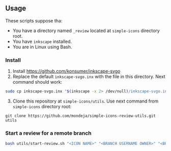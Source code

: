 ## Usage

These scripts suppose tha:

- You have a directory named `_review` located at `simple-icons` directory root.
- You have `inkscape` installed.
- You are in Linux using Bash.

### Install

1. Install https://github.com/konsumer/inkscape-svgo
2. Replace the default `inkscape-svgo.inx` with the file in this directory.
 Next command should work:

```bash
sudo cp inkscape-svgo.inx "$(inkscape -x 2> /dev/null)/inkscape-svgo.inx"
```
3. Clone this repository at `simple-icons/utils`. Use next command from
 `simple-icons` directory root:
```
git clone https://github.com/mondeja/simple-icons-review-utils.git utils
```

### Start a review for a remote branch

```bash
bash utils/start-review.sh "<ICON NAME>" "<BRANCH USERNAME OWNER>" "<BRANCH NAME>"
```
